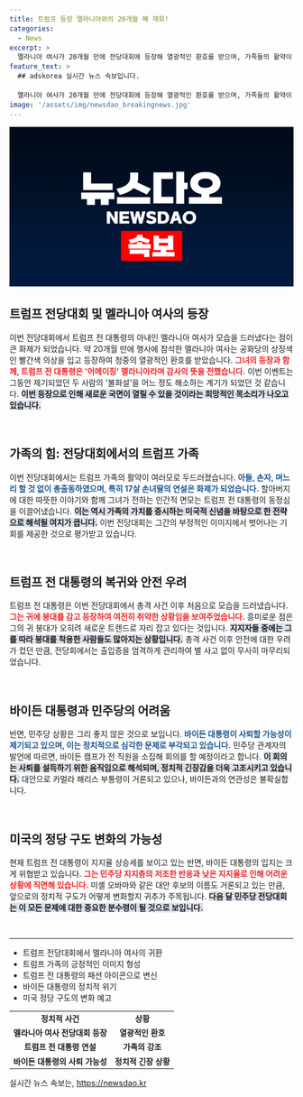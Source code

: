 ```yaml
---
title: 트럼프 등장 멜라니아와의 20개월 째 재회!
categories:
  - News
excerpt: >
  멜라니아 여사가 20개월 만에 전당대회에 등장해 열광적인 환호를 받으며, 가족들의 활약이 돋보인 가운데 트럼프의 귀 붕대가 새로운 트렌드로 떠올랐다. 한편, 바이든 대통령의 사퇴 가능성에 대한 논의가 활발해지고 있다.
feature_text: >
  ## adskorea 실시간 뉴스 속보입니다.

  멜라니아 여사가 20개월 만에 전당대회에 등장해 열광적인 환호를 받으며, 가족들의 활약이 돋보인 가운데 트럼프의 귀 붕대가 새로운 트렌드로 떠올랐다. 한편, 바이든 대통령의 사퇴 가능성에 대한 논의가 활발해지고 있다.
image: '/assets/img/newsdao_breakingnews.jpg'
---
```


<p><img src="/assets/img/newsdao_breakingnews.jpg" alt="adskorea 속보" /></p>

<h2 data-ke-size="size26">트럼프 전당대회 및 멜라니아 여사의 등장</h2>

<p data-ke-size="size16">이번 전당대회에서 트럼프 전 대통령의 아내인 멜라니아 여사가 모습을 드러냈다는 점이 큰 화제가 되었습니다. 약 20개월 만에 행사에 참석한 멜라니아 여사는 공화당의 상징색인 빨간색 의상을 입고 등장하여 청중의 열광적인 환호를 받았습니다. <b><span style="color: #ee2323;">그녀의 등장과 함께, 트럼프 전 대통령은 '어메이징' 멜라니아라며 감사의 뜻을 전했습니다.</span></b> 이번 이벤트는 그동안 제기되었던 두 사람의 '불화설'을 어느 정도 해소하는 계기가 되었던 것 같습니다. <b><span style="background-color: #21538527;">이번 등장으로 인해 새로운 국면이 열릴 수 있을 것이라는 희망적인 목소리가 나오고 있습니다.</span></b></p>

<p data-ke-size="size16">&nbsp;</p>

<h2 data-ke-size="size26">가족의 힘: 전당대회에서의 트럼프 가족</h2>

<p data-ke-size="size16">이번 전당대회에서는 트럼프 가족의 활약이 여러모로 두드러졌습니다. <b><span style="color: #1a5490;">아들, 손자, 며느리 할 것 없이 총출동하였으며, 특히 17살 손녀딸의 연설은 화제가 되었습니다.</span></b> 할아버지에 대한 따뜻한 이야기와 함께 그녀가 전하는 인간적 면모는 트럼프 전 대통령의 동정심을 이끌어냈습니다. <b><span style="background-color: #21538527;">이는 역시 가족의 가치를 중시하는 미국적 신념을 바탕으로 한 전략으로 해석될 여지가 큽니다.</span></b> 이번 전당대회는 그간의 부정적인 이미지에서 벗어나는 기회를 제공한 것으로 평가받고 있습니다.</p>

<p data-ke-size="size16">&nbsp;</p>

<h2 data-ke-size="size26">트럼프 전 대통령의 복귀와 안전 우려</h2>

<p data-ke-size="size16">트럼프 전 대통령은 이번 전당대회에서 총격 사건 이후 처음으로 모습을 드러냈습니다. <b><span style="color: #ee2323;">그는 귀에 붕대를 감고 등장하여 여전히 취약한 상황임을 보여주었습니다.</span></b> 흥미로운 점은 그의 귀 붕대가 오히려 새로운 트렌드로 자리 잡고 있다는 것입니다. <b><span style="background-color: #21538527;">지지자들 중에는 그를 따라 붕대를 착용한 사람들도 많아지는 상황입니다.</span></b> 총격 사건 이후 안전에 대한 우려가 컸던 만큼, 전당회에서는 출입증을 엄격하게 관리하여 별 사고 없이 무사히 마무리되었습니다.</p>

<p data-ke-size="size16">&nbsp;</p>

<h2 data-ke-size="size26">바이든 대통령과 민주당의 어려움</h2>

<p data-ke-size="size16">반면, 민주당 상황은 그리 좋지 않은 것으로 보입니다. <b><span style="color: #1a5490;">바이든 대통령이 사퇴할 가능성이 제기되고 있으며, 이는 정치적으로 심각한 문제로 부각되고 있습니다.</span></b> 민주당 관계자의 발언에 따르면, 바이든 캠프가 전 직원을 소집해 회의를 할 예정이라고 합니다. <b><span style="background-color: #21538527;">이 회의는 사퇴를 설득하기 위한 움직임으로 해석되며, 정치적 긴장감을 더욱 고조시키고 있습니다.</span></b> 대안으로 카멀라 해리스 부통령이 거론되고 있으나, 바이든과의 연관성은 불확실합니다.</p>

<p data-ke-size="size16">&nbsp;</p>

<h2 data-ke-size="size26">미국의 정당 구도 변화의 가능성</h2>

<p data-ke-size="size16">현재 트럼프 전 대통령이 지지율 상승세를 보이고 있는 반면, 바이든 대통령의 입지는 크게 위협받고 있습니다. <b><span style="color: #ee2323;">그는 민주당 지지층의 저조한 반응과 낮은 지지율로 인해 어려운 상황에 직면해 있습니다.</span></b> 미셸 오바마와 같은 대안 후보의 이름도 거론되고 있는 만큼, 앞으로의 정치적 구도가 어떻게 변화할지 귀추가 주목됩니다. <b><span style="background-color: #21538527;">다음 달 민주당 전당대회는 이 모든 문제에 대한 중요한 분수령이 될 것으로 보입니다.</span></b></p>

<p data-ke-size="size16">&nbsp;</p>

<hr>

<ul>
<li>트럼프 전당대회에서 멜라니아 여사의 귀환</li>
<li>트럼프 가족의 긍정적인 이미지 형성</li>
<li>트럼프 전 대통령의 패션 아이콘으로 변신</li>
<li>바이든 대통령의 정치적 위기</li>
<li>미국 정당 구도의 변화 예고</li>
</ul>

<table style="width: 100%;">
<tr>
<td style="text-align: center; height: 17px;"><b>정치적 사건</b></td>
<td style="text-align: center; height: 17px;"><b>상황</b></td>
</tr>
<tr>
<td style="text-align: center; height: 17px;"><b>멜라니아 여사 전당대회 등장</b></td>
<td style="text-align: center; height: 17px;"><b>열광적인 환호</b></td>
</tr>
<tr>
<td style="text-align: center; height: 17px;"><b>트럼프 전 대통령 연설</b></td>
<td style="text-align: center; height: 17px;"><b>가족의 강조</b></td>
</tr>
<tr>
<td style="text-align: center; height: 17px;"><b>바이든 대통령의 사퇴 가능성</b></td>
<td style="text-align: center; height: 17px;"><b>정치적 긴장 상황</b></td>
</tr>
</table>
실시간 뉴스 속보는, <a href="https://newsdao.kr" rel="dofollow">https://newsdao.kr</a>


